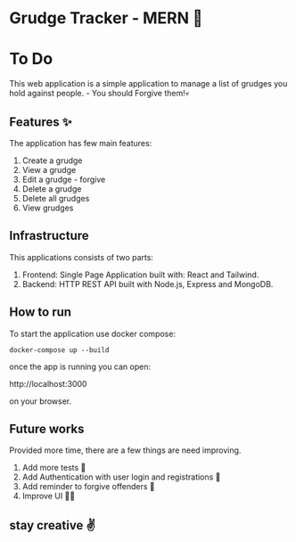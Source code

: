 # Grudge Tracker - MERN 🚀

# To Do

This web application is a simple application to manage a list of grudges you hold against people. - You should Forgive them!💀

## Features ✨

The application has few main features:

1. Create a grudge
2. View a grudge
3. Edit a grudge - forgive
4. Delete a grudge
5. Delete all grudges
6. View grudges



## Infrastructure

This applications consists of two parts:

1. Frontend: Single Page Application built with: React and Tailwind.
2. Backend: HTTP REST API built with Node.js, Express and MongoDB.

## How to run

To start the application use docker compose:

`docker-compose up --build`

once the app is running you can open:

http://localhost:3000

on your browser.

## Future works

Provided more time, there are a few things are need improving.

1. Add more tests 🧪
2. Add Authentication with user login and registrations 🔐
3. Add reminder to forgive offenders 🔔
4. Improve UI 👌🏽


## stay creative ✌️ 
